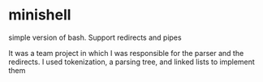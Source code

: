# minishell
simple version of bash. Support redirects and pipes

It was a team project in which I was responsible for the parser and the redirects. I used tokenization, a parsing tree, and linked lists to implement them
